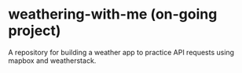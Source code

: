 # weathering-with-me (on-going project)
A repository for building a weather app to practice API requests using mapbox and weatherstack.
